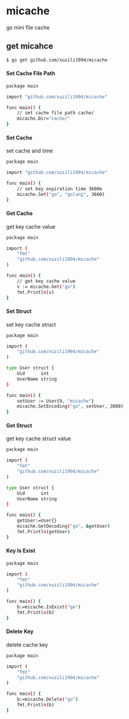 # micache
go mini file cache 
## get micahce
````sh
$ go get github.com/xuzili1994/micache
````
#### Set Cache File Path

````sh
package main

import "github.com/xuzili1994/micache"

func main() {
	// set cache file path cache/
	micache.Dir="cache/"
}

````

#### Set Cache
set cache  and time
````sh
package main

import "github.com/xuzili1994/micache"

func main() {
	// set key expiration time 3600m
	micache.Set("go", "golang", 3600)
}

````

#### Get Cache
get key cache value
````sh
package main

import (
	"fmt"
	"github.com/xuzili1994/micache"
)

func main() {
	// get key cache value
	v := micache.Get("go")
	fmt.Println(v)
}

````

#### Set Struct
set key cache struct
````sh
package main

import (
	"github.com/xuzili1994/micache"
)

type User struct {
	Uid      int
	UserName string
}

func main() {
	setUser := User{9, "micache"}
	micache.SetEncoding("go", setUser, 3600)
}

````

#### Get Struct
get key cache struct value
````sh
package main

import (
	"fmt"
	"github.com/xuzili1994/micache"
)

type User struct {
	Uid      int
	UserName string
}

func main() {
	getUser:=User{}
	micache.GetDecoding("go", &getUser)
	fmt.Println(getUser)
}

````

#### Key Is Exist 

````sh
package main

import (
	"fmt"
	"github.com/xuzili1994/micache"
)

func main() {
	b:=micache.IsExist("go")
	fmt.Println(b)
}

````

#### Delete Key
delete cache key 
````sh
package main

import (
	"fmt"
	"github.com/xuzili1994/micache"
)

func main() {
	b:=micache.Delete("go")
	fmt.Println(b)
}

````



